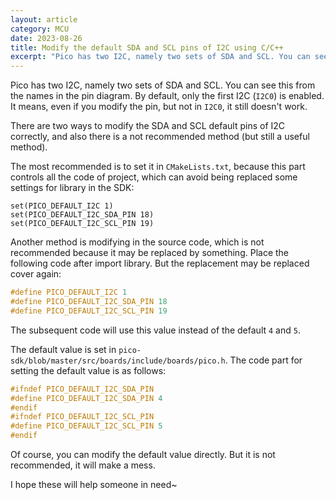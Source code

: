 ```yaml
---
layout: article
category: MCU
date: 2023-08-26
title: Modify the default SDA and SCL pins of I2C using C/C++
excerpt: "Pico has two I2C, namely two sets of SDA and SCL. You can see this from the names in the pin diagram. By default, only the first I2C (`I2C0`) is enabled."
---
```

Pico has two I2C, namely two sets of SDA and SCL. You can see this from the names in the pin diagram. By default, only the first I2C (`I2C0`) is enabled. It means, even if you modify the pin, but not in `I2C0`, it still doesn't work.

There are two ways to modify the SDA and SCL default pins of I2C correctly, and also there is a not recommended method (but still a useful method).

The most recommended is to set it in `CMakeLists.txt`, because this part controls all the code of project, which can avoid being replaced some settings for library in the SDK:

```
set(PICO_DEFAULT_I2C 1)
set(PICO_DEFAULT_I2C_SDA_PIN 18)
set(PICO_DEFAULT_I2C_SCL_PIN 19)
```

Another method is modifying in the source code, which is not recommended because it may be replaced by something. Place the following code after import library. But the replacement may be replaced cover again:

```c
#define PICO_DEFAULT_I2C 1
#define PICO_DEFAULT_I2C_SDA_PIN 18
#define PICO_DEFAULT_I2C_SCL_PIN 19
```

The subsequent code will use this value instead of the default `4` and `5`.

The default value is set in `pico-sdk/blob/master/src/boards/include/boards/pico.h`. The code part for setting the default value is as follows:

```c
#ifndef PICO_DEFAULT_I2C_SDA_PIN
#define PICO_DEFAULT_I2C_SDA_PIN 4
#endif
#ifndef PICO_DEFAULT_I2C_SCL_PIN
#define PICO_DEFAULT_I2C_SCL_PIN 5
#endif
```

Of course, you can modify the default value directly. But it is not recommended, it will make a mess.

I hope these will help someone in need~